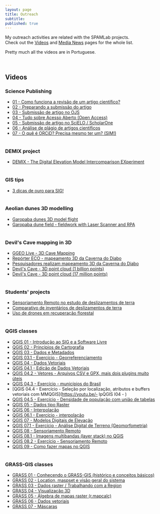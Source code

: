```yaml
---
layout: page
title: Outreach
subtitle:
published: true
---
```


My outreach activities are related with the SPAMLab projects.  
Check out the [Videos](https://spamlab.github.io/outreach/videos/) and [Media News](https://spamlab.github.io/outreach/news/) pages for the whole list.  

Pretty much all the videos are in Portuguese.  

&nbsp;&nbsp;
## Videos

### Science Publishing
- [01 - Como funciona a revisão de um artigo científico?](https://youtu.be/Q8c5bVG7fn4)  
- [02 - Preparando a submissão do artigo](https://youtu.be/cDS1_q8FxLU)  
- [03 - Submissão de artigo no OJS](https://youtu.be/6OAXx7KFxs0)  
- [04 - Tudo sobre Acesso Aberto (Open Access)](https://youtu.be/Gx5JYjxyg5Y)  
- [05 - Submissão de artigo no SciELO / ScholarOne](https://youtu.be//9sm-BeWanUo)  
- [06 - Análise de plágio de artigos científicos](https://youtu.be/ZpEX6JTQU1o)  
- [07 - O quê é ORCiD? Precisa mesmo ter um? (SIM!)](https://youtu.be/vnAeelLZ--0)  
&nbsp;

### DEMIX project
- [DEMIX - The Digital Elevation Model Intercomparison EXperiment](https://youtu.be/veZA4O1rU28 )  
&nbsp;

### GIS tips
- [3 dicas de ouro para SIG!](https://youtu.be/Tt7cx2Oazj4)  
&nbsp;

### Aeolian dunes 3D modelling
- [Garopaba dunes 3D model flight](https://youtu.be/U73C-In4dfs)  
- [Garopaba dune field - fieldwork with Laser Scanner and RPA](https://youtu.be/rATNm1UiQjc)  
&nbsp;

### Devil's Cave mapping in 3D
- [GGEO Live - 3D Cave Mapping](https://youtu.be/U73C-In4dfs)  
- [Repórter ECO - mapeamento 3D da Caverna do Diabo](https://youtu.be/nNgyycUB0j0?start=1193)  
- [Pesquisadores realizam mapeamento 3D da Caverna do Diabo](https://youtu.be/GAReBMfJetY)  
- [Devil's Cave - 3D point cloud (1 billion points)](https://youtu.be/giInjKLo17A)  
- [Devil's Cave - 3D point cloud (17 million points)](https://youtu.be/m2YZiTzs0yY)  
&nbsp;

### Students' projects
- [Sensoriamento Remoto no estudo de deslizamentos de terra](https://youtu.be/vgR69PpUadk)  
- [Comparativo de inventários de deslizamentos de terra](https://youtu.be/Qq0pb4fWxaA)  
- [Uso de drones em recuperação florestal](https://youtu.be/OvqemJBT_L4)  
&nbsp;

### QGIS classes
- [QGIS 01 - Introdução ao SIG e a Software Livre](https://youtu.be/V61_LQZpz60)  
- [QGIS 02 - Princípios de Cartografia](https://youtu.be/TNTPO1vTEoE)  
- [QGIS 03 - Dados e Metadados](https://youtu.be/J0YBk-oD6jo)  
- [QGIS 03.1 - Exercício - Georreferenciamento](https://youtu.be/siL_RJg3pPY)  
- [QGIS 04 - Dados Vetoriais](https://youtu.be/G4gepdqPOWo)  
- [QGIS 04.1 - Edição de Dados Vetoriais](https://youtu.be/gkXE5AQzwrM)  
- [QGIS 04.2 - Vetores - Arquivos CSV e GPX, mais dois plugins muito úteis](https://youtu.be/lnx5W7ULUwk)  
- [QGIS 04.3 - Exercício - municípios do Brasil](https://youtu.be/DHXn_qG8qm4)  
- [QGIS 04.4 - Exercício - Seleção por localização, atributos e buffers vetoriais com MMQGIS](https://youtu.be/- lpQGIS I04 - )  
- [QGIS 04.5 - Exercício - Densidade de população com união de tabelas](https://youtu.be/JMER9LTJpU4)  
- [QGIS 05 - Dados tipo Raster](https://youtu.be/Xyv1XIuZkdQ)  
- [QGIS 06 - Interpolação](https://youtu.be/tB-VrcrLM8Y)  
- [QGIS 06.1 - Exercício - interpolação](https://youtu.be/ASzSV_ND01A)  
- [QGIS 07 - Modelos Digitais de Elevação](https://youtu.be/KDlsy7_9CBo)  
- [QGIS 07.1 - Exercício - Análise Digital de Terreno (Geomorfometria)](https://youtu.be/tBVrcrLM8Y)  
- [QGIS 08 - Sensoriamento Remoto](https://youtu.be/eq4aLMffP9g)  
- [QGIS 08.1 - Imagens multibandas (layer stack) no QGIS](https://youtu.be/Z8345GjEC4k)  
- [QGIS 08.2 - Exercício - Sensoriamento Remoto](https://youtu.be/zg-CbRA3qTA)  
- [QGIS 09 - Como fazer mapas no QGIS](https://youtu.be/CmPWnjkdSMo)  
&nbsp;

### GRASS-GIS classes
- [GRASS 01 - Conhecendo o GRASS-GIS (histórico e conceitos básicos)](https://youtu.be/qvkjqPPFjIM)  
- [GRASS 02 - Location, maspset e visão geral do sistema](https://youtu.be/R6uqkN9j4bc)  
- [GRASS 03 - Dados raster / Trabalhando com a Region](https://youtu.be/4l6BCCXMwLA)  
- [GRASS 04 - Visualização 3D](https://youtu.be/JSMYjjsBEGo)  
- [GRASS 05 - Álgebra de mapas raster (r.mapcalc)](https://youtu.be/rgutNeD3nkE)  
- [GRASS 06 - Dados vetoriais](https://youtu.be/Sk02h1P_PPA)  
- [GRASS 07 - Máscaras](https://youtu.be/Sk02h1P_PPA)  
&nbsp;


<!-- - [](https://youtu.be/) -->





<!-- Pesquisadores realizam mapeamento 3D da Caverna do Diabo (by [Agência FAPESP](http://agencia.fapesp.br/pesquisadores-realizam-mapeamento-3d-da-caverna-do-diabo/30966/))  

 -->
